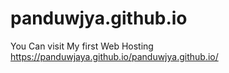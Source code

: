 # panduwjya.github.io
You Can visit My first Web Hosting
https://panduwjaya.github.io/panduwjya.github.io/

